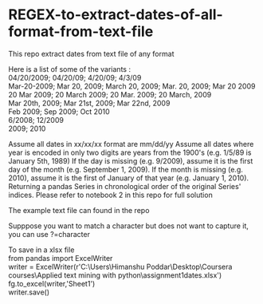 # REGEX-to-extract-dates-of-all-format-from-text-file
This repo extract dates from text file of any format


Here is a list of some of the variants : <br>
04/20/2009; 04/20/09; 4/20/09; 4/3/09 <br>
Mar-20-2009; Mar 20, 2009; March 20, 2009; Mar. 20, 2009; Mar 20 2009 <br>
20 Mar 2009; 20 March 2009; 20 Mar. 2009; 20 March, 2009 <br>
Mar 20th, 2009; Mar 21st, 2009; Mar 22nd, 2009 <br>
Feb 2009; Sep 2009; Oct 2010 <br>
6/2008; 12/2009 <br>
2009; 2010 <br>

Assume all dates in xx/xx/xx format are mm/dd/yy
Assume all dates where year is encoded in only two digits are years from the 1900's (e.g. 1/5/89 is January 5th, 1989)
If the day is missing (e.g. 9/2009), assume it is the first day of the month (e.g. September 1, 2009).
If the month is missing (e.g. 2010), assume it is the first of January of that year (e.g. January 1, 2010).
Returning a pandas Series in chronological order of the original Series' indices.
Please refer to notebook 2 in this repo for full solution

The example text file can found in the repo

Supppose you want to match a character but does not want to capture it, you can use ?=character

To save in a xlsx file <br>
from pandas import ExcelWriter <br>
writer = ExcelWriter(r'C:\Users\Himanshu Poddar\Desktop\Coursera courses\Applied text mining with python\assignment1dates.xlsx') <br>
fg.to_excel(writer,'Sheet1') <br>
writer.save() <br>
